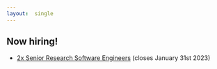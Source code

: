 ```yaml
---
layout:  single
---
```


## Now hiring!

<ul>

  <li><a href="https://jobs.cam.ac.uk/job/35304/">2x Senior Research Software Engineers</a> (closes January 31st 2023)</li>
</ul>

